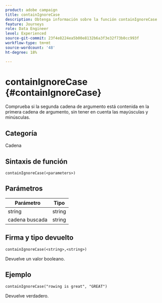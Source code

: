 ```yaml
---
product: adobe campaign
title: containIgnoreCase
description: Obtenga información sobre la función containIgnoreCase
feature: Journeys
role: Data Engineer
level: Experienced
source-git-commit: 23f4e8224ea5b00e8132b6a3f3e32f73b0cc993f
workflow-type: tm+mt
source-wordcount: '48'
ht-degree: 18%

---
```


# containIgnoreCase {#containIgnoreCase}

Comprueba si la segunda cadena de argumento está contenida en la primera cadena de argumento, sin tener en cuenta las mayúsculas y minúsculas.

## Categoría

Cadena

## Sintaxis de función

`containIgnoreCase(<parameters>)`

## Parámetros

| Parámetro | Tipo |
|-----------|------------------|
| string | string |
| cadena buscada | string |

## Firma y tipo devuelto

`containIgnoreCase(<string>,<string>)`

Devuelve un valor booleano.

## Ejemplo

`containIgnoreCase("rowing is great", "GREAT")`

Devuelve verdadero.
